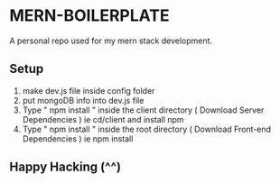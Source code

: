 # MERN-BOILERPLATE
A personal repo used for my mern stack development.

## Setup
1. make dev.js file inside config folder
2. put mongoDB info into dev.js file
3. Type " npm install " inside the client directory ( Download Server Dependencies ) ie cd/client and install npm
4. Type " npm install " inside the root directory ( Download Front-end Dependencies ) ie npm install

## Happy Hacking (^^)
